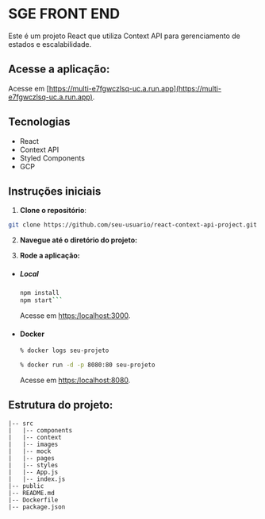 # SGE FRONT END

Este é um projeto React que utiliza Context API para gerenciamento de estados e escalabilidade.

## Acesse a aplicação:
Acesse em [https://multi-e7fgwczlsq-uc.a.run.app](https://multi-e7fgwczlsq-uc.a.run.app).

## Tecnologias
- React
- Context API
- Styled Components
- GCP

## Instruções iniciais

1. **Clone o repositório**:

```bash
git clone https://github.com/seu-usuario/react-context-api-project.git
```

2. **Navegue até o diretório do projeto:**

3. **Rode a aplicação:**
- ##### Local
  ```bash
  npm install
  npm start```
  ```
  Acesse em [https:/localhost:3000](https:/localhost:3000).

- #### Docker
  ```bash
  % docker logs seu-projeto
  ```
  ```bash
  % docker run -d -p 8080:80 seu-projeto
  ```
  Acesse em [https:/localhost:8080](https:/localhost:8080).

## Estrutura do projeto:

```
|-- src
|   |-- components
|   |-- context
|   |-- images
|   |-- mock
|   |-- pages
|   |-- styles
|   |-- App.js
|   |-- index.js
|-- public
|-- README.md
|-- Dockerfile
|-- package.json
```
